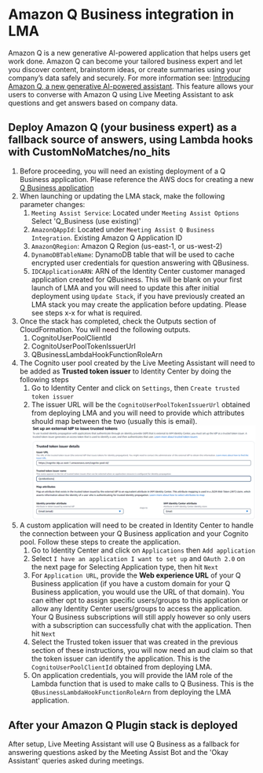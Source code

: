 # Amazon Q Business integration in LMA

Amazon Q is a new generative AI-powered application that helps users get work done. Amazon Q can become your tailored business expert and let you discover content, brainstorm ideas, or create summaries using your company’s data safely and securely. For more information see: [Introducing Amazon Q, a new generative AI-powered assistant](https://aws.amazon.com/blogs/aws/introducing-amazon-q-a-new-generative-ai-powered-assistant-preview). This feature allows your users to converse with Amazon Q using Live Meeting Assistant to ask questions and get answers based on company data.

## Deploy Amazon Q (your business expert) as a fallback source of answers, using Lambda hooks with CustomNoMatches/no_hits

1. Before proceeding, you will need an existing deployment of a Q Business application. Please reference the AWS docs for creating a new [Q Business application](https://docs.aws.amazon.com/amazonq/latest/qbusiness-ug/create-application.html)
3. When launching or updating the LMA stack, make the following parameter changes:
    1. `Meeting Assist Service`: Located under `Meeting Assist Options` Select 'Q_Business (use existing)'
    2. `AmazonQAppId`: Located under `Meeting Assist Q Business Integration`. Existing Amazon Q Application ID
    3. `AmazonQRegion`: Amazon Q Region (us-east-1, or us-west-2)
    4. `DynamoDBTableName`: DynamoDB table that will be used to cache encrypted user credentials for question answering with QBusiness.
    5. `IDCApplicationARN`: ARN of the Identity Center customer managed application created for QBusiness. This will be blank on your first launch of LMA and you will need to update this after initial deployment using `Update Stack`, if you have previously created an LMA stack you may create the application before updating. Please see steps x-x for what is required.
3. Once the stack has completed, check the Outputs section of CloudFormation. You will need the following outputs.
    1. CognitoUserPoolClientId
    2. CognitoUserPoolTokenIssuerUrl
    3. QBusinessLambdaHookFunctionRoleArn
4. The Cognito user pool created by the Live Meeting Assistant will need to be added as **Trusted token issuer** to Identity Center by doing the following steps
    1. Go to Identity Center and click on `Settings`, then `Create trusted token issuer`
    2. The issuer URL will be the `CognitoUserPoolTokenIssuerUrl` obtained from deploying LMA and you will need to provide which attributes should map between the two (usually this is email).
        ![Issuer](../images/token-issuer.PNG)
5. A custom application will need to be created in Identity Center to handle the connection between your Q Business application and your Cognito pool. Follow these steps to create the application.
    1. Go to Identity Center and click on `Applications` then `Add application`
    2. Select `I have an application I want to set up` and `OAuth 2.0` on the next page for Selecting Application type, then hit `Next`
    3. For `Application URL`, provide the **Web experience URL** of your Q Business application (if you have a custom domain for your Q Business application, you would use the URL of that domain). You can either opt to assign specific users/groups to this application or allow any Identity Center users/groups to access the application. Your Q Business subscriptions will still apply however so only users with a subscription can successfully chat with the application. Then hit `Next`
    4. Select the Trusted token issuer that was created in the previous section of these instructions, you will now need an aud claim so that the token issuer can identify the application. This is the `CognitoUserPoolClientId` obtained from deploying LMA.
    5. On application credentials, you will provide the IAM role of the Lambda function that is used to make calls to Q Business. This is the `QBusinessLambdaHookFunctionRoleArn` from deploying the LMA application.

## After your Amazon Q Plugin stack is deployed
After setup, Live Meeting Assistant will use Q Business as a fallback for answering questions asked by the Meeting Assist Bot and the 'Okay Assistant' queries asked during meetings. 